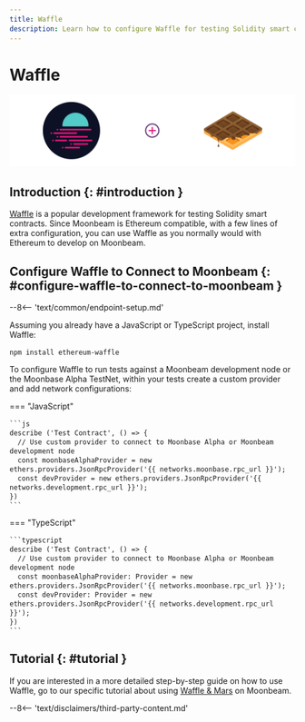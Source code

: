 ```yaml
---
title: Waffle
description: Learn how to configure Waffle for testing Solidity smart contracts to either a locally running Moonbeam development node or the Moonbase Alpha TestNet.
---
```


# Waffle

![Waffle Introduction](/images/builders/tools/eth-dev-env/waffle-banner.png)

## Introduction {: #introduction } 

[Waffle](https://www.getwaffle.io/) is a popular development framework for testing Solidity smart contracts. Since Moonbeam is Ethereum compatible, with a few lines of extra configuration, you can use Waffle as you normally would with Ethereum to develop on Moonbeam.

## Configure Waffle to Connect to Moonbeam {: #configure-waffle-to-connect-to-moonbeam } 

--8<-- 'text/common/endpoint-setup.md'

Assuming you already have a JavaScript or TypeScript project, install Waffle:

```
npm install ethereum-waffle
```

To configure Waffle to run tests against a Moonbeam development node or the Moonbase Alpha TestNet, within your tests create a custom provider and add network configurations:

=== "JavaScript"

    ```js
    describe ('Test Contract', () => {
      // Use custom provider to connect to Moonbase Alpha or Moonbeam development node
      const moonbaseAlphaProvider = new ethers.providers.JsonRpcProvider('{{ networks.moonbase.rpc_url }}');
      const devProvider = new ethers.providers.JsonRpcProvider('{{ networks.development.rpc_url }}');
    })
    ```

=== "TypeScript"

    ```typescript
    describe ('Test Contract', () => {
      // Use custom provider to connect to Moonbase Alpha or Moonbeam development node
      const moonbaseAlphaProvider: Provider = new ethers.providers.JsonRpcProvider('{{ networks.moonbase.rpc_url }}');
      const devProvider: Provider = new ethers.providers.JsonRpcProvider('{{ networks.development.rpc_url }}');
    })
    ```

## Tutorial {: #tutorial } 

If you are interested in a more detailed step-by-step guide on how to use Waffle, go to our specific tutorial about using [Waffle & Mars](/builders/interact/waffle-mars/) on Moonbeam.

--8<-- 'text/disclaimers/third-party-content.md'
